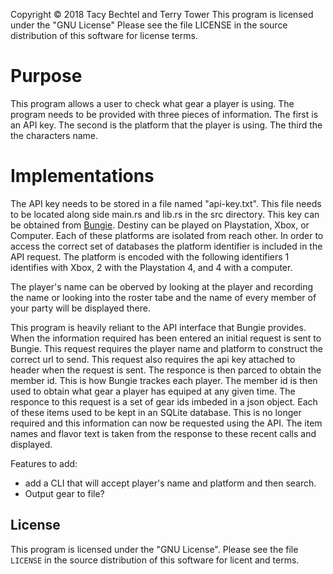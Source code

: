 Copyright © 2018 Tacy Bechtel and Terry Tower
This program is licensed under the "GNU License"
Please see the file LICENSE in the source distribution of this software for license terms.

# Purpose 

This program allows a user to check what gear a player is using. The program needs to be provided with three pieces of information. The first is an API key.  The second is the platform that the player is using. The third the the characters name.

# Implementations

The API key needs to be stored in a file named "api-key.txt". This file needs to be located along side main.rs and lib.rs in the src directory. This key can be obtained from [Bungie](https://www.bungie.net/en/Application]).
Destiny can be played on Playstation, Xbox, or Computer. Each of these platforms are isolated from reach other. In order to access the correct set of databases the platform identifier is included in the API request. The platform is encoded with the following identifiers 1 identifies with Xbox, 2 with the Playstation 4, and 4 with a computer.

The player's name can be oberved by looking at the player and recording the name or looking into the roster tabe and the name of every member of your party will be displayed there. 

This program is heavily reliant to the API interface that Bungie provides. When the information required has been entered an initial request is sent to Bungie. This request requires the player name and platform to construct the correct url to send. This request also requires the api key attached to header when the request is sent. The responce is then parced to obtain the member id. This is how Bungie trackes each player. The member id is then used to obtain what gear a player has equiped at any given time. The responce to this request is a set of gear ids imbeded in a json object. Each of these items used to be kept in an SQLite database. This is no longer required and this information can now be requested using the API. 
The item names and flavor text is taken from the response to these recent calls and displayed. 

Features to add:
- add a CLI that will accept player's name and platform and then search.
- Output gear to file?

## License

This program is licensed under the "GNU License".  Please
see the file `LICENSE` in the source distribution of this
software for licent and terms.
